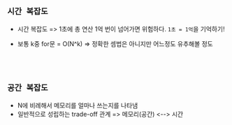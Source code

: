 ## `시간 복잡도`

- 시간 복잡도 => 1초에 총 연산 1억 번이 넘어가면 위험하다. `1초 = 1억`을 기억하기!

- 보통 k중 for문 = O(N^k) => 정확한 셈법은 아니지만 어느정도 유추해볼 정도

<br> <br>

## `공간 복잡도`

- N에 비례해서 메모리를 얼마나 쓰는지를 나타냄
- 일반적으로 성립하는 trade-off 관계 => 메모리(공간) <--> 시간

<br> <br>


